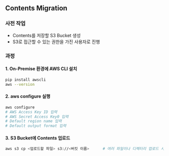 ## Contents Migration

### 사전 작업
- Contents를 저장할 S3 Bucket 생성
- S3로 접근할 수 있는 권한을 가진 사용자로 진행

### 과정
#### 1. On-Premise 환경에 AWS CLI 설치
  ```bash
  pip install awscli
  aws --version
  ```
#### 2. aws configure 실행
  ```bash
  aws configure
  # AWS Access Key ID 입력
  # AWS Secret Access Key0 입력
  # Default region name 입력
  # Default output format 입력
  ```
#### 3. S3 Bucket에 Contents 업로드
  ```bash
  aws s3 cp <업로드할 파일> s3://<버킷 이름>      # 여러 파일이나 디렉터리 업로드 시, aws s3 sync 명령어 사용
  ```
